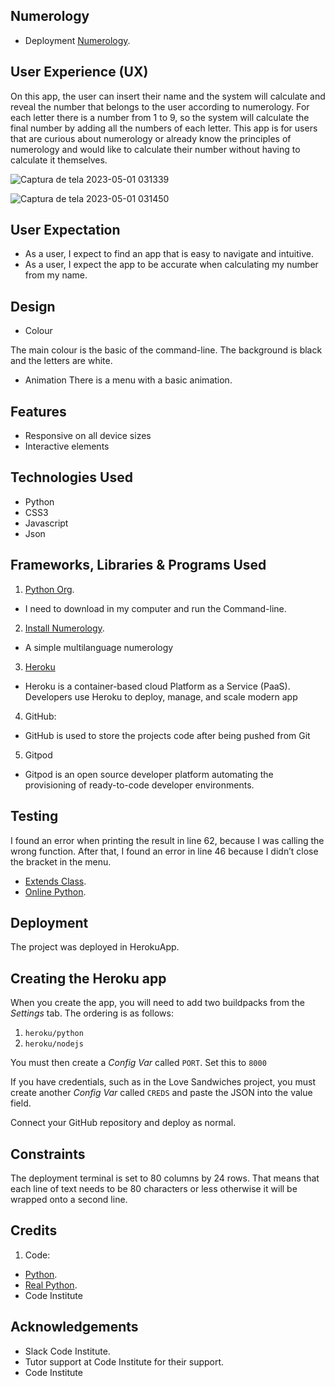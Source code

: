 ## Numerology

- Deployment [Numerology](https://numerology.herokuapp.com).

## User Experience (UX)

On this app, the user can insert their name and the system will calculate and reveal the number that belongs
to the user according to numerology. For each letter there is a number from 1 to 9, so the system will
calculate the final number by adding all the numbers of each letter.
This app is for users that are curious about numerology or already know the principles of numerology and
would like to calculate their number without having to calculate it themselves.

![Captura de tela 2023-05-01 031339](https://user-images.githubusercontent.com/74268139/235392233-75945269-696a-409f-b19a-a8399426fb48.jpg)

![Captura de tela 2023-05-01 031450](https://user-images.githubusercontent.com/74268139/235392447-8fc3bcd1-d262-497a-b465-919de63ae93c.jpg)



## User Expectation

- As a user, I expect to find an app that is easy to navigate and intuitive.
- As a user, I expect the app to be accurate when calculating my number from my name.

## Design

- Colour

The main colour is the basic of the command-line. The background is black and
the letters are white.

- Animation
There is a menu with a basic animation.

## Features
 - Responsive on all device sizes
 - Interactive elements

## Technologies Used

- Python
- CSS3
- Javascript
- Json

## Frameworks, Libraries & Programs Used
1. [Python Org](https://www.python.org/downloads).
 - I need to download in my computer and run the Command-line.

2. [Install Numerology](https://pypi.org/project/numerology).
- A simple multilanguage numerology

3. [Heroku](https://herokuapp.com)
-  Heroku is a container-based cloud Platform as a Service (PaaS). Developers use Heroku to deploy, manage, and scale modern app

4. GitHub:
- GitHub is used to store the projects code after being pushed from Git

5. Gitpod
- Gitpod is an open source developer platform automating the provisioning of ready-to-code developer environments.

## Testing
I found an error when printing the result in line 62, because I was calling the wrong function. After that, I
found an error in line 46 because I didn’t close the bracket in the menu.
- [Extends Class](https://extendsclass.com/python-tester.html).
- [Online Python](https://www.online-python.com).

## Deployment
The project was deployed in HerokuApp.

## Creating the Heroku app

When you create the app, you will need to add two buildpacks from the _Settings_ tab. The ordering is as follows:

1. `heroku/python`
2. `heroku/nodejs`

You must then create a _Config Var_ called `PORT`. Set this to `8000`

If you have credentials, such as in the Love Sandwiches project, you must create another _Config Var_ called `CREDS` and paste the JSON into the value field.

Connect your GitHub repository and deploy as normal.

## Constraints

The deployment terminal is set to 80 columns by 24 rows. That means that each line of text needs to be 80 characters or less otherwise it will be wrapped onto a second line.

## Credits
 1. Code:
 - [Python](https://pythonbasics.org).
 - [Real Python](https://realpython.com).
 - Code Institute
 
 ## Acknowledgements
- Slack Code Institute.
- Tutor support at Code Institute for their support.
- Code Institute